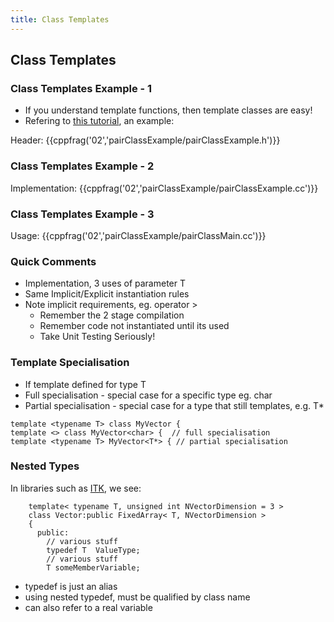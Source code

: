 ```yaml
---
title: Class Templates
---
```


## Class Templates

### Class Templates Example - 1

* If you understand template functions, then template classes are easy!
* Refering to [this tutorial][TemplateClassTutorial], an example: 

Header:
{{cppfrag('02','pairClassExample/pairClassExample.h')}}


### Class Templates Example - 2

Implementation:
{{cppfrag('02','pairClassExample/pairClassExample.cc')}}


### Class Templates Example - 3

Usage:
{{cppfrag('02','pairClassExample/pairClassMain.cc')}}


### Quick Comments

* Implementation, 3 uses of parameter T
* Same Implicit/Explicit instantiation rules
* Note implicit requirements, eg. operator >
    * Remember the 2 stage compilation
    * Remember code not instantiated until its used
    * Take Unit Testing Seriously!


### Template Specialisation

* If template defined for type T
* Full specialisation - special case for a specific type eg. char
* Partial specialisation - special case for a type that still templates, e.g. T* 

```
template <typename T> class MyVector {
template <> class MyVector<char> {  // full specialisation
template <typename T> MyVector<T*> { // partial specialisation
```

### Nested Types

In libraries such as [ITK][ITK], we see:

```
    template< typename T, unsigned int NVectorDimension = 3 >
    class Vector:public FixedArray< T, NVectorDimension >
    {
      public:
        // various stuff
        typedef T  ValueType;
        // various stuff
        T someMemberVariable;
```

* typedef is just an alias
* using nested typedef, must be qualified by class name 
* can also refer to a real variable

[TemplateClassTutorial]: http://www.cplusplus.com/doc/tutorial/templates/ 'Template Class Tutorial'
[ITK]: http://www.itk.org
